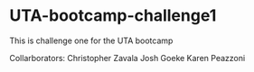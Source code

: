 # UTA-bootcamp-challenge1
This is challenge one for the UTA bootcamp


Collarborators: 
Christopher Zavala 
Josh Goeke
Karen Peazzoni

